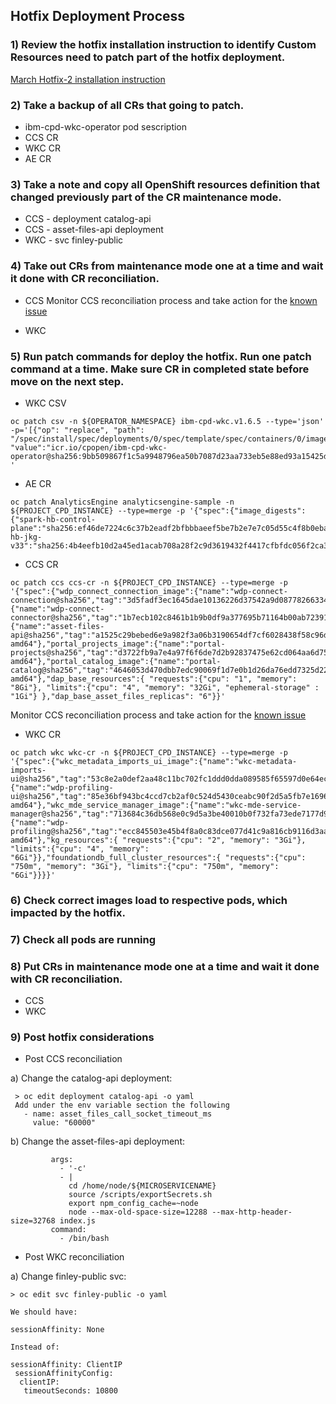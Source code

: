 ## Hotfix Deployment Process

### 1)	Review the hotfix installation instruction to identify Custom Resources need to patch part of the hotfix deployment.
[March Hotfix-2 installation instruction](https://github.com/sanjitc/Cloud-Pak-for-Data/blob/main/hotfix/March-hotfix-2/WKC%204.6.5%20Hotfix%202%20April%202024%20for%20Verizon%20Installation%20Instructions.pdf)

### 2)	Take a backup of all CRs that going to patch.
-	ibm-cpd-wkc-operator pod sescription
-	CCS CR
-	WKC CR
-	AE CR


### 3)	Take a note and copy all OpenShift resources definition that changed previously part of the CR maintenance mode.
-	CCS - deployment catalog-api
-	CCS - asset-files-api deployment
-	WKC - svc finley-public

### 4)	Take out CRs from maintenance mode one at a time and wait it done with CR reconciliation. 
-	CCS
  Monitor CCS reconciliation process and take action for the [known issue](https://github.com/sanjitc/Cloud-Pak-for-Data/blob/main/hotfix/CCS-Reconciliation-Problem.md)
 	
-	WKC

### 5)	Run patch commands for deploy the hotfix. Run one patch command at a time. Make sure CR in completed state before move on the next step.
- WKC CSV
```
oc patch csv -n ${OPERATOR_NAMESPACE} ibm-cpd-wkc.v1.6.5 --type='json' -p='[{"op": "replace", "path": "/spec/install/spec/deployments/0/spec/template/spec/containers/0/image", "value":"icr.io/cpopen/ibm-cpd-wkc-operator@sha256:9bb509867f1c5a9948796ea50b7087d23aa733eb5e88ed93a15425d98221c5d0"}] '
```

- AE CR
```
oc patch AnalyticsEngine analyticsengine-sample -n ${PROJECT_CPD_INSTANCE} --type=merge -p '{"spec":{"image_digests":{"spark-hb-control-plane":"sha256:ef46de7224c6c37b2eadf2bfbbbaeef5be7b2e7e7c05d55c4f8b0eba1fb4e9e4","spark-hb-jkg-v33":"sha256:4b4eefb10d2a45ed1acab708a28f2c9d3619432f4417cfbfdc056f2ca3c085f7"}}}'
```

- CCS CR
```
oc patch ccs ccs-cr -n ${PROJECT_CPD_INSTANCE} --type=merge -p '{"spec":{"wdp_connect_connection_image":{"name":"wdp-connect-connection@sha256","tag":"3d5fadf3ec1645dae10136226d37542a9d087782663344a1f78e0ee3af7b5aa6","tag_metadata":"6.3.325"},"wdp_connect_connector_image":{"name":"wdp-connect-connector@sha256","tag":"1b7ecb102c8461b1b9b0df9a377695b71164b00ab72391ddf4b063bd45da670c","tag_metadata":"6.3.325"},"asset_files_api_image":{"name":"asset-files-api@sha256","tag":"a1525c29bebed6e9a982f3a06b3190654df7cf6028438f58c96d0c8f69e674c1","tag_metadata":"4.6.5.4.155-amd64"},"portal_projects_image":{"name":"portal-projects@sha256","tag":"d3722fb9a7e4a97f6f6de7d2b92837475e62cd064aa6d7590342e05620b16a6a","tag_metadata":"4.6.5.4.2504-amd64"},"portal_catalog_image":{"name":"portal-catalog@sha256","tag":"4646053d470dbb7edc90069f1d7e0b1d26da76edd7325d22af50535a61e42fed","tag_metadata":"0.4.2817-amd64"},"dap_base_resources":{ "requests":{"cpu": "1", "memory": "8Gi"}, "limits":{"cpu": "4", "memory": "32Gi", "ephemeral-storage" : "1Gi"} },"dap_base_asset_files_replicas": "6"}}'
```
  Monitor CCS reconciliation process and take action for the [known issue](https://github.com/sanjitc/Cloud-Pak-for-Data/blob/main/hotfix/CCS-Reconciliation-Problem.md)
- WKC CR
```
oc patch wkc wkc-cr -n ${PROJECT_CPD_INSTANCE} --type=merge -p '{"spec":{"wkc_metadata_imports_ui_image":{"name":"wkc-metadata-imports-ui@sha256","tag":"53c8e2a0def2aa48c11bc702fc1ddd0dda089585f65597d0e64ec6cfba3a103e","tag_metadata":"4.6.5511"},"wdp_profiling_ui_image":{"name":"wdp-profiling-ui@sha256","tag":"85e36bf943bc4ccd7cb2af0c524d5430ceabc90f2d5a5fb7e1696dbc251e5cc0","tag_metadata":"4.6.1203-amd64"},"wkc_mde_service_manager_image":{"name":"wkc-mde-service-manager@sha256","tag":"713684c36db568e0c9d5a3be40010b0f732fa73ede7177d9613bc040c53d6ab9","tag_metadata":"1.2.55"},"wdp_profiling_image":{"name":"wdp-profiling@sha256","tag":"ecc845503e45b4f8a0c83dce077d41c9a816cb9116d3aa411b000ec0eb916620","tag_metadata":"4.6.5031-amd64"},"kg_resources":{ "requests":{"cpu": "2", "memory": "3Gi"}, "limits":{"cpu": "4", "memory": "6Gi"}},"foundationdb_full_cluster_resources":{ "requests":{"cpu": "750m", "memory": "3Gi"}, "limits":{"cpu": "750m", "memory": "6Gi"}}}}'
```

### 6)	Check correct images load to respective pods, which impacted by the hotfix. 

### 7) Check all pods are running

### 8)	Put CRs in maintenance mode one at a time and wait it done with CR reconciliation. 
-	CCS 
-	WKC

### 9) Post hotfix considerations
- Post CCS reconciliation

a) Change the catalog-api deployment:
```
 > oc edit deployment catalog-api -o yaml
 Add under the env variable section the following
   - name: asset_files_call_socket_timeout_ms
     value: "60000"
```

b) Change the asset-files-api deployment:
```
         args:
           - '-c'
           - |
             cd /home/node/${MICROSERVICENAME}
             source /scripts/exportSecrets.sh
             export npm_config_cache=~node
             node --max-old-space-size=12288 --max-http-header-size=32768 index.js
         command:
           - /bin/bash
```

- Post WKC reconciliation

a) Change finley-public svc:
```
> oc edit svc finley-public -o yaml

We should have:

sessionAffinity: None

Instead of:

sessionAffinity: ClientIP
 sessionAffinityConfig:
  clientIP:
   timeoutSeconds: 10800
```
